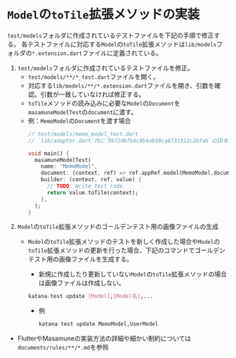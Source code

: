 # `Model`の`toTile`拡張メソッドの実装

`test/models`フォルダに作成されているテストファイルを下記の手順で修正する。
各テストファイルに対応する`Model`の`toTile`拡張メソッドは`lib/models`フォルダの`*.extension.dart`ファイルに定義されている。

1. `test/models`フォルダに作成されているテストファイルを修正。
    - `test/models/**/*_test.dart`ファイルを開く。
    - 対応する`lib/models/**/*.extension.dart`ファイルを開き、引数を確認。引数が一致していなければ修正する。
    - `toTile`メソッドの読み込みに必要な`Model`の`Document`を`masamuneModelTest`の`document`に渡す。
    - 例：`MemoModel`の`Document`を渡す場合
        ```dart
        // test/models/memo_model_test.dart
        // `lib/adapter.dart`内に`5972db7b4c9b4ab59ca6f31512c2bfab`のIDを持つ`MemoModel`が定義されている前提

        void main() {
          masamuneModelTest(
            name: "MemoModel",
            document: (context, ref) => ref.appRef.model(MemoModel.document("5972db7b4c9b4ab59ca6f31512c2bfab")),
            builder: (context, ref, value) {
              // TODO: Write test code.
              return value.toTile(context);
            },
          );
        }
        ```
2. `Model`の`toTile`拡張メソッドのゴールデンテスト用の画像ファイルの生成
    - `Model`の`toTile`拡張メソッドのテストを新しく作成した場合や`Model`の`toTile`拡張メソッドの更新を行った場合、下記のコマンドでゴールデンテスト用の画像ファイルを生成する。
        - 新規に作成したり更新していない`Model`の`toTile`拡張メソッドの場合は画像ファイルは作成しない。

        ```bash
        katana test update [Model],[Model名],...
        ```

        - 例
            ```bash
            katana test update MemoModel,UserModel
            ```

- FlutterやMasamuneの実装方法の詳細や細かい制約については`documents/rules/**/*.md`を参照
